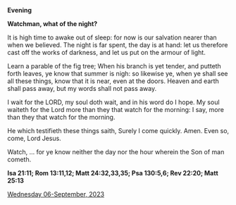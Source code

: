 **Evening**

**Watchman, what of the night?**
 
It is high time to awake out of sleep: for now is our salvation nearer than when we believed. The night is far spent, the day is at hand: let us therefore cast off the works of darkness, and let us put on the armour of light.
 
Learn a parable of the fig tree; When his branch is yet tender, and putteth forth leaves, ye know that summer is nigh: so likewise ye, when ye shall see all these things, know that it is near, even at the doors. Heaven and earth shall pass away, but my words shall not pass away.
 
I wait for the LORD, my soul doth wait, and in his word do I hope. My soul waiteth for the Lord more than they that watch for the morning: I say, more than they that watch for the morning.
 
He which testifieth these things saith, Surely I come quickly. Amen. Even so, come, Lord Jesus.
 
Watch, ... for ye know neither the day nor the hour wherein the Son of man cometh.  

**Isa 21:11; Rom 13:11,12; Matt 24:32,33,35; Psa 130:5,6; Rev 22:20; Matt 25:13**

[Wednesday 06-September, 2023](https://t.me/daily_light)
